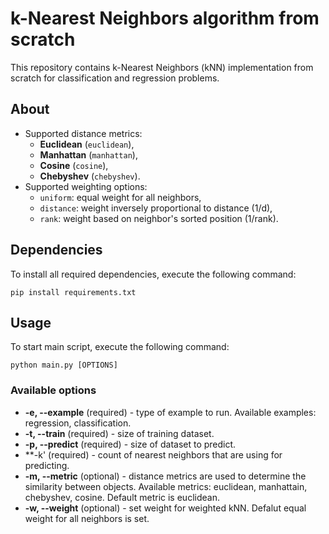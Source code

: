 # k-Nearest Neighbors algorithm from scratch
This repository contains k-Nearest Neighbors (kNN) implementation from scratch for classification and regression problems.

## About
- Supported distance metrics:
  - **Euclidean** (`euclidean`),
  - **Manhattan** (`manhattan`),
  - **Cosine** (`cosine`),
  - **Chebyshev** (`chebyshev`).
- Supported weighting options:
  - `uniform`: equal weight for all neighbors,
  - `distance`: weight inversely proportional to distance (1/d),
  - `rank`: weight based on neighbor's sorted position (1/rank).

## Dependencies
To install all required dependencies, execute the following command:
```console
pip install requirements.txt
```

## Usage
To start main script, execute the following command:
```console
python main.py [OPTIONS]
```

### Available options
- **-e, --example** (required) - type of example to run. Available examples: regression, classification.
- **-t, --train** (required) - size of training dataset.
- **-p, --predict** (required) - size of dataset to predict.
- **-k' (required) - count of nearest neighbors that are using for predicting.
- **-m, --metric** (optional) - distance metrics are used to determine the similarity between objects. Available metrics: euclidean, manhattain, chebyshev, cosine. Default metric is euclidean.
- **-w, --weight** (optional) - set weight for weighted kNN. Defalut equal weight for all neighbors is set.